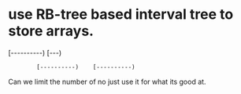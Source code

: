 #  use RB-tree based interval tree to store arrays.

[----------)           [---)

            [----------)    [----------)



Can we limit the number of  no
just use it for what its good at.




